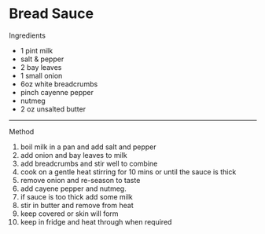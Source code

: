 # Bread Sauce

Ingredients

-   1 pint milk
-   salt & pepper
-   2 bay leaves
-   1 small onion
-   6oz white breadcrumbs
-   pinch cayenne pepper
-   nutmeg
-   2 oz unsalted butter

--------------------------------------------------------------------------------

Method

1.  boil milk in a pan and add salt and pepper
2.  add onion and bay leaves to milk
3.  add breadcrumbs and stir well to combine
4.  cook on a gentle heat stirring for 10 mins or until the sauce is thick
5.  remove onion and re-season to taste
6.  add cayene pepper and nutmeg.
7.  if sauce is too thick add some milk
8.  stir in butter and remove from heat
9.  keep covered or skin will form
10. keep in fridge and heat through when required
